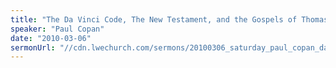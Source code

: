 ```yaml
---
title: "The Da Vinci Code, The New Testament, and the Gospels of Thomas and Judas"
speaker: "Paul Copan"
date: "2010-03-06"
sermonUrl: "//cdn.lwechurch.com/sermons/20100306_saturday_paul_copan_davinci.mp3"
---
```

